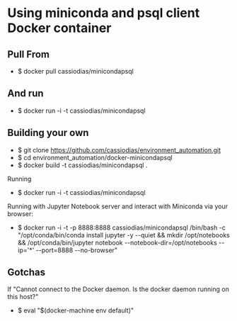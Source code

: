 # Using miniconda and psql client Docker container

## Pull From

* $ docker pull cassiodias/minicondapsql

## And run

* $ docker run -i -t cassiodias/minicondapsql

## Building your own

* $ git clone https://github.com/cassiodias/environment_automation.git
* $ cd environment_automation/docker-minicondapsql
* $ docker build -t cassiodias/minicondapsql .

Running
* $ docker run -i -t cassiodias/minicondapsql

Running with Jupyter Notebook server and interact with Miniconda via your browser:
* $ docker run -i -t -p 8888:8888 cassiodias/minicondapsql /bin/bash -c "/opt/conda/bin/conda install jupyter -y --quiet && mkdir /opt/notebooks && /opt/conda/bin/jupyter notebook --notebook-dir=/opt/notebooks --ip='*' --port=8888 --no-browser"

## Gotchas

If "Cannot connect to the Docker daemon. Is the docker daemon running on this host?"

* $ eval "$(docker-machine env default)"
